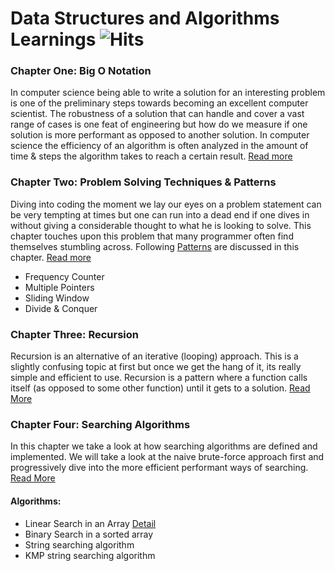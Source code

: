 # Data Structures and Algorithms Learnings ![Hits](https://views.whatilearened.today/views/github/ahmadykhan555/data-structures-and-algorithms.svg)

### Chapter One: Big O Notation

In computer science being able to write a solution for an interesting problem is one of the preliminary steps towards becoming an excellent computer scientist. The robustness of a solution that can handle and cover a vast range of cases is one feat of engineering but how do we measure if one solution is more performant as opposed to another solution. In computer science the efficiency of an algorithm is often analyzed in the amount of time & steps the algorithm takes to reach a certain result. [Read more](https://github.com/ahmadykhan555/data-structures-and-algorithms/blob/master/Readings/BigO.md)

### Chapter Two: Problem Solving Techniques & Patterns

Diving into coding the moment we lay our eyes on a problem statement can be very tempting at times but one can run into a dead end if one dives in without giving a considerable thought to what he is looking to solve. This chapter touches upon this problem that many programmer often find themselves stumbling across. Following [Patterns](https://github.com/ahmadykhan555/data-structures-and-algorithms/blob/master/Readings/problemSolving.md#problem-solving-patterns) are discussed in this chapter. [Read more](https://github.com/ahmadykhan555/data-structures-and-algorithms/blob/master/Readings/problemSolving.md)

- Frequency Counter
- Multiple Pointers
- Sliding Window
- Divide & Conquer

### Chapter Three: Recursion

Recursion is an alternative of an iterative (looping) approach. This is a slightly confusing topic at first but once we get the hang of it, its really simple and efficient to use. Recursion is a pattern where a function calls itself (as opposed to some other function) until it gets to a solution. [Read More](https://github.com/ahmadykhan555/data-structures-and-algorithms/blob/master/Readings/recursion.md)

### Chapter Four: Searching Algorithms

In this chapter we take a look at how searching algorithms are defined and implemented. We will take a look at the naive brute-force approach first and progressively dive into the more efficient performant ways of searching. [Read More](https://github.com/ahmadykhan555/data-structures-and-algorithms/blob/master/Readings/searching.md)

#### Algorithms:

- Linear Search in an Array [Detail](https://github.com/ahmadykhan555/data-structures-and-algorithms/blob/master/Readings/searching.md#linear-search)
- Binary Search in a sorted array
- String searching algorithm
- KMP string searching algorithm
